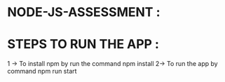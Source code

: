 # NODE-JS-ASSESSMENT : 

# STEPS TO RUN THE APP : 

1 ->  To install npm by run the command
       npm install
2-> To run the app by command 
      npm run start
